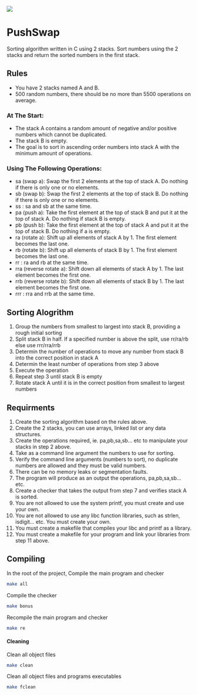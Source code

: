 ![](push_swap.gif)
# PushSwap

Sorting algorithm written in C using 2 stacks. Sort numbers using the 2 stacks and return the sorted numbers in the first stack.


## Rules
* You have 2 stacks named A and B.
* 500 random numbers, there should be no more than 5500 operations on average.

### At The Start:
* The stack A contains a random amount of negative and/or positive numbers
which cannot be duplicated.
* The stack B is empty.
* The goal is to sort in ascending order numbers into stack A with the minimum amount of operations.

### Using The Following Operations:
* sa (swap a): Swap the first 2 elements at the top of stack A.
Do nothing if there is only one or no elements.
* sb (swap b): Swap the first 2 elements at the top of stack B.
Do nothing if there is only one or no elements.
* ss : sa and sb at the same time.
* pa (push a): Take the first element at the top of stack B and put it at the top of stack A.
Do nothing if stack B is empty.
* pb (push b): Take the first element at the top of stack A and put it at the top of stack B.
Do nothing if a is empty.
* ra (rotate a): Shift up all elements of stack A by 1.
The first element becomes the last one.
* rb (rotate b): Shift up all elements of stack B by 1.
The first element becomes the last one.
* rr : ra and rb at the same time.
* rra (reverse rotate a): Shift down all elements of stack A by 1.
The last element becomes the first one.
* rrb (reverse rotate b): Shift down all elements of stack B by 1.
The last element becomes the first one.
* rrr : rra and rrb at the same time.

## Sorting Alogrithm

1. Group the numbers from smallest to largest into stack B, providing a rough initial sorting
2. Split stack B in half. If a specified number is above the split, use rr/ra/rb else use rrr/rra/rrb
3. Determin the number of operations to move any number from stack B into the correct position in stack A
4. Determin the least number of operations from step 3 above
5. Execute the operation
6. Repeat step 3 until stack B is empty
7. Rotate stack A until it is in the correct position from smallest to largest numbers

## Requirments
1. Create the sorting algorithm based on the rules above.
2. Create the 2 stacks, you can use arrays, linked list or any data structures.
3. Create the operations required, ie. pa,pb,sa,sb... etc to manipulate your stacks in step 2 above.
4. Take as a command line argument the numbers to use for sorting.
5. Verify the command line arguments (numbers to sort), no duplicate numbers are allowed and they must be valid numbers.
6. There can be no memory leaks or segmentation faults.
7. The program will produce as an output the operations, pa,pb,sa,sb... etc.
8. Create a checker that takes the output from step 7 and verifies stack A is sorted.
9. You are not allowed to use the system printf, you must create and use your own.
10. You are not allowed to use any libc function libraries, such as strlen, isdigit... etc. You must create your own.
11. You must create a makefile that compiles your libc and printf as a library.
12. You must create a makefile for your program and link your libraries from step 11 above.

## Compiling

In the root of the project,
Compile the main program and checker

```bash
make all
```

Compile the checker
```bash
make bonus
```

Recompile the main program and checker
```bash
make re
```

#### Cleaning
Clean all object files
```bash
make clean
```

Clean all object files and programs executables
```bash
make fclean
```
